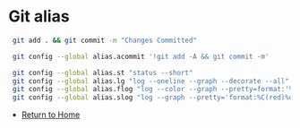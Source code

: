 # Git alias

```bash
 git add . && git commit -m "Changes Committed"
```

```bash
 git config --global alias.acommit '!git add -A && git commit -m'
```

```bash
 git config --global alias.st "status --short"
 git config --global alias.lg "log --oneline --graph --decorate --all"
 git config --global alias.flog "log --color --graph --pretty=format:'%Cred%h%Creset -%C(yellow)%d%Creset %s %Cgreen(%cr) %C(bold blue)<%an>%Creset' --abbrev-commit"
 git config --global alias.slog "log --graph --pretty='format:%C(red)%d%C(reset) %C(yellow)%h%C(reset) %ar %C(green)%aN%C(reset) %s'"
```
- [Return to Home](../README.md)

<!-- It is a secret line. Oswald TC - May 11nd 2023 -->
